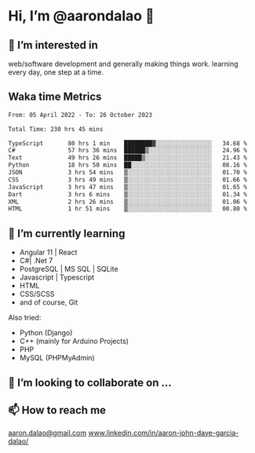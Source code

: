 # __Hi, I’m @aarondalao__ 👋 
## 👀 I’m interested in 
web/software development and generally making things work.
learning every day, one step at a time. 

## Waka time Metrics
<!--START_SECTION:waka-->

```txt
From: 05 April 2022 - To: 26 October 2023

Total Time: 230 hrs 45 mins

TypeScript       80 hrs 1 min    ████████▓░░░░░░░░░░░░░░░░   34.68 %
C#               57 hrs 36 mins  ██████▒░░░░░░░░░░░░░░░░░░   24.96 %
Text             49 hrs 26 mins  █████▒░░░░░░░░░░░░░░░░░░░   21.43 %
Python           18 hrs 50 mins  ██░░░░░░░░░░░░░░░░░░░░░░░   08.16 %
JSON             3 hrs 54 mins   ▒░░░░░░░░░░░░░░░░░░░░░░░░   01.70 %
CSS              3 hrs 49 mins   ▒░░░░░░░░░░░░░░░░░░░░░░░░   01.66 %
JavaScript       3 hrs 47 mins   ▒░░░░░░░░░░░░░░░░░░░░░░░░   01.65 %
Dart             3 hrs 6 mins    ▒░░░░░░░░░░░░░░░░░░░░░░░░   01.34 %
XML              2 hrs 26 mins   ▒░░░░░░░░░░░░░░░░░░░░░░░░   01.06 %
HTML             1 hr 51 mins    ▒░░░░░░░░░░░░░░░░░░░░░░░░   00.80 %
```

<!--END_SECTION:waka-->

## 🌱 I’m currently learning 

- Angular 11 | React 
- C#| .Net 7
- PostgreSQL | MS SQL | SQLite
- Javascript | Typescript
- HTML 
- CSS/SCSS
- and of course, Git 


Also tried:
- Python (Django)
- C++ (mainly for Arduino Projects)
- PHP
- MySQL (PHPMyAdmin)


## 💞️ I’m looking to collaborate on ...

## 📫 How to reach me 
aaron.dalao@gmail.com
www.linkedin.com/in/aaron-john-dave-garcia-dalao/

<!---
aarondalao/aarondalao is a ✨ special ✨ repository because its `README.md` (this file) appears on your GitHub profile.
You can click the Preview link to take a look at your changes.
--->

